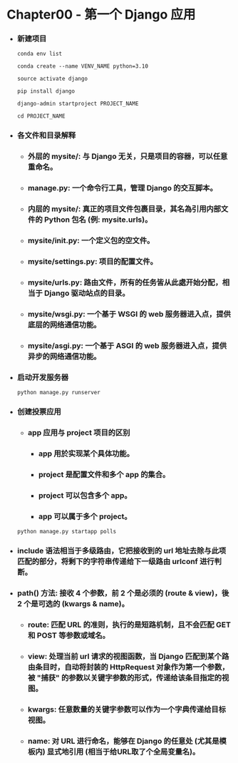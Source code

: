 Chapter00 - 第一个 Django 应用
=====
* ### 新建项目
    ```
    conda env list

    conda create --name VENV_NAME python=3.10

    source activate django

    pip install django

    django-admin startproject PROJECT_NAME

    cd PROJECT_NAME
    ```
* ### 各文件和目录解释
    * ### 外层的 mysite/: 与 Django 无关，只是项目的容器，可以任意重命名。
    * ### manage.py: 一个命令行工具，管理 Django 的交互脚本。
    * ### 内层的 mysite/: 真正的项目文件包裹目录，其名為引用内部文件的 Python 包名 (例: mysite.urls)。
    * ### mysite/__init__.py: 一个定义包的空文件。
    * ### mysite/settings.py: 项目的配置文件。
    * ### mysite/urls.py: 路由文件，所有的任务皆从此處开始分配，相当于 Django 驱动站点的目录。
    * ### mysite/wsgi.py: 一个基于 WSGI 的 web 服务器进入点，提供底层的网络通信功能。
    * ### mysite/asgi.py: 一个基于 ASGI 的 web 服务器进入点，提供异步的网络通信功能。
* ### 启动开发服务器
    ```
    python manage.py runserver
    ```
* ### 创建投票应用
    * ### app 应用与 project 项目的区别
        * ### app 用於实现某个具体功能。
        * ### project 是配置文件和多个 app 的集合。
        * ### project 可以包含多个 app。
        * ### app 可以属于多个 project。
    ```
    python manage.py startapp polls
    ```
* ### include 语法相当于多级路由，它把接收到的 url 地址去除与此项匹配的部分，将剩下的字符串传递给下一级路由 urlconf 进行判断。
* ### path() 方法: 接收 4 个参数，前 2 个是必须的 (route & view)，後 2 个是可选的 (kwargs & name)。
    * ### route: 匹配 URL 的准则，执行的是短路机制，且不会匹配 GET 和 POST 等参数或域名。
    * ### view: 处理当前 url 请求的视图函数，当 Django 匹配到某个路由条目时，自动将封装的 HttpRequest 对象作为第一个参数，被 "捕获" 的参数以关键字参数的形式，传递给该条目指定的视图。
    * ### kwargs: 任意数量的关键字参数可以作为一个字典传递给目标视图。
    * ### name: 对 URL 进行命名，能够在 Django 的任意处 (尤其是模板内) 显式地引用 (相当于给URL取了个全局变量名)。
<br />
